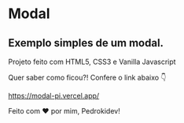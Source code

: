 <h1>Modal</h1>

<h2>Exemplo simples de um modal.</h2>

<p>Projeto feito com HTML5, CSS3 e Vanilla Javascript</p>

<p>Quer saber como ficou?! Confere o link abaixo 👇</p>

https://modal-pi.vercel.app/

<p>Feito com ♥ por mim, Pedrokidev!</p>
